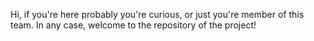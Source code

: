 Hi, if you're here probably you're curious, or just you're member of this team. In any case, welcome to the repository of the project!